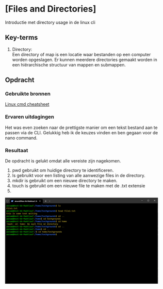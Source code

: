 # [Files and Directories]  
Introductie met directory usage in de linux cli

## Key-terms  
1.  Directory:   
Een directory of map is een locatie waar bestanden op een computer worden opgeslagen. Er kunnen meerdere directories gemaakt worden in een hiërarchische structuur van mappen en submappen.

## Opdracht
### Gebruikte bronnen  
[Linux cmd cheatsheet](https://cheatography.com/davechild/cheat-sheets/linux-command-line/)

### Ervaren uitdagingen  
Het was even zoeken naar de prettigste manier om een tekst bestand aan te passen via de CLI. Gelukkig heb ik de keuzes vinden en ben gegaan voor de nano command.

### Resultaat  
De opdracht is gelukt omdat alle vereiste zijn nagekomen.  
1.  pwd gebruikt om huidige directory te identificeren.  
2.  ls gebruikt voor een listing van alle aanwezige files in de directory. 
3.  mkdir is gebruikt om een nieuwe directory te maken.
4.  touch is gebruikt om een nieuwe file te maken met de .txt extensie
5.  
![Schermafbeelding](/00_includes/Week-1-img/files%26directories.png)